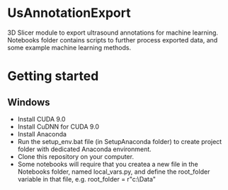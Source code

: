 # UsAnnotationExport
3D Slicer module to export ultrasound annotations for machine learning.
Notebooks folder contains scripts to further process exported data, and some example machine learning methods.

# Getting started
## Windows
- Install CUDA 9.0
- Install CuDNN for CUDA 9.0
- Install Anaconda
- Run the setup_env.bat file (in SetupAnaconda folder) to create project folder with dedicated Anaconda environment.
- Clone this repository on your computer.
- Some notebooks will require that you createa a new file in the Notebooks folder, named local_vars.py, and define the root_folder variable in that file, e.g. root_folder = r"c:\Data"
